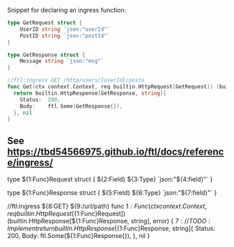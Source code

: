Snippet for declaring an ingress function.

```go
type GetRequest struct {
	UserID string `json:"userId"`
	PostID string `json:"postId"`
}

type GetResponse struct {
	Message string `json:"msg"`
}

//ftl:ingress GET /http/users/{userId}/posts
func Get(ctx context.Context, req builtin.HttpRequest[GetRequest]) (builtin.HttpResponse[GetResponse, string], error) {
  return builtin.HttpResponse[GetResponse, string]{
    Status:  200,
    Body:    ftl.Some(GetResponse{}),
  }, nil
}
```

See https://tbd54566975.github.io/ftl/docs/reference/ingress/
---
type ${1:Func}Request struct {
	${2:Field} ${3:Type} `json:"${4:field}"`
}

type ${1:Func}Response struct {
	${5:Field} ${6:Type} `json:"${7:field}"`
}

//ftl:ingress ${8:GET} ${9:/url/path}
func ${1:Func}(ctx context.Context, req builtin.HttpRequest[${1:Func}Request]) (builtin.HttpResponse[${1:Func}Response, string], error) {
	${7:// TODO: Implement}
	return builtin.HttpResponse[${1:Func}Response, string]{
		Status: 200,
		Body: ftl.Some(${1:Func}Response{}),
	}, nil
}

